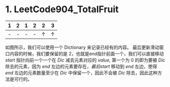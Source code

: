 # 1. LeetCode904_TotalFruit

|1|2|1|2|2|3|
|-|-|-|-|-|-|
|-|-|-|-|$\uparrow$|$\uparrow$|

如图所示，我们可以使用一个 Dictionary 来记录已经有的内容。
最后更新滑动窗口内容的时候，我们要保留的是 2，也就是end指针前面一个，我们可以直接移动 *start* 指针向前一个一个在 *Dic* 减去元素对应的 *value*, 第一个为 0 的即为要被 *Dic* 除去的元素，因为 *end* 左边的元素要存在，*最后start* 移动到 *end* 左边，使得 *end* 左边的元素数量至少在 *Dic* 中保留一个，因此不会被 *Dic* 除去，因此这种方法是可行的。
